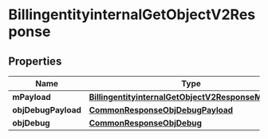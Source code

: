 

# BillingentityinternalGetObjectV2Response

## Properties

Name | Type | Description | Notes
------------ | ------------- | ------------- | -------------
**mPayload** | [**BillingentityinternalGetObjectV2ResponseMPayload**](BillingentityinternalGetObjectV2ResponseMPayload.md) |  | 
**objDebugPayload** | [**CommonResponseObjDebugPayload**](CommonResponseObjDebugPayload.md) |  |  [optional]
**objDebug** | [**CommonResponseObjDebug**](CommonResponseObjDebug.md) |  |  [optional]




